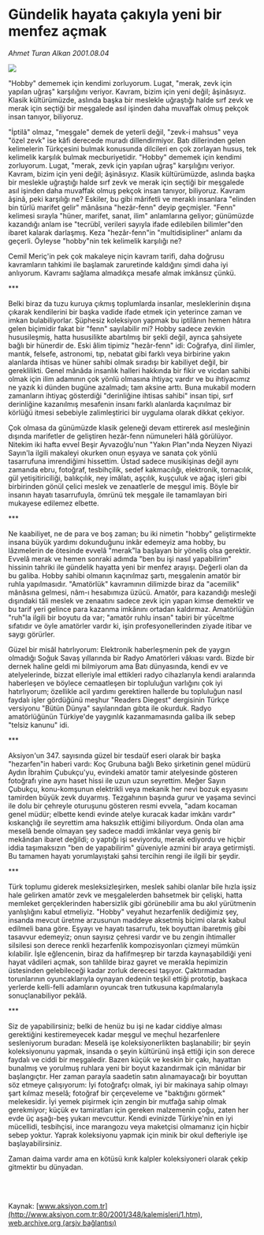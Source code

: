# Gündelik hayata çakıyla yeni bir menfez açmak

*Ahmet Turan Alkan 2001.08.04*

<div>
 <img border="0" src="/web/20020429195747im_/http://www.aksiyon.com.tr/yazar/aturanalkan.jpg"/>
 <p class="spot">
  "Hobby" dememek için kendimi zorluyorum. Lugat, "merak, zevk için yapılan uğraş" karşılığını veriyor. Kavram, bizim için yeni değil; âşinâsıyız. Klasik kültürümüzde, aslında başka bir meslekle uğraştığı halde sırf zevk ve merak için seçtiği bir meşgalede asıl işinden daha muvaffak olmuş pekçok insan tanıyor, biliyoruz.
 </p>
 <p class="metin">
 </p>
 <p class="metin">
  "İptilâ" olmaz, "meşgale" demek de yeterli değil, "zevk-i mahsus" veya "özel zevk" ise kâfi derecede muradı dillendirmiyor. Batı dillerinden gelen kelimelerin Türkçesini bulmak konusunda dilcileri en çok zorlayan husus, tek kelimelik karşılık bulmak mecburiyetidir. "Hobby" dememek için kendimi zorluyorum. Lugat, "merak, zevk için yapılan uğraş" karşılığını veriyor. Kavram, bizim için yeni değil; âşinâsıyız. Klasik kültürümüzde, aslında başka bir meslekle uğraştığı halde sırf zevk ve merak için seçtiği bir meşgalede asıl işinden daha muvaffak olmuş pekçok insan tanıyor, biliyoruz. Kavram âşinâ, peki karşılığı ne? Eskiler, bu gibi mârifetli ve meraklı insanlara "elinden bin türlü marifet gelir" mânâsına "hezâr-fenn" deyip geçmişler. "Fenn" kelimesi sırayla "hüner, marifet, sanat, ilim" anlamlarına geliyor; günümüzde kazandığı anlam ise "tecrübî, verileri sayıyla ifade edilebilen bilimler"den ibaret kalarak darlaşmış. Keza "hezâr-fenn"in "multidisipliner" anlamı da geçerli. Öyleyse "hobby"nin tek kelimelik karşılığı ne?
 </p>
 <p class="metin">
  Cemil Meriç'in pek çok makaleye niçin kavram tarifi, daha doğrusu kavramların tahkimi ile başlamak zaruretinde kaldığını şimdi daha iyi  anlıyorum. Kavramı sağlama almadıkça mesafe almak imkânsız çünkü.
 </p>
 <p class="metin">
  ***
 </p>
 <p class="metin">
  Belki biraz da tuzu kuruya çıkmış toplumlarda insanlar, mesleklerinin dışına çıkarak kendilerini bir başka vadide ifade etmek için yeterince zaman ve imkan bulabiliyorlar. Şüphesiz koleksiyon yapmak bu iptilânın hemen hâtıra gelen biçimidir fakat bir "fenn" sayılabilir mi? Hobby sadece zevkin hususileşmiş, hatta hususilikte abartılmış bir şekli değil, ayrıca şahsiyete bağlı bir hünerdir de. Eski âlim tipimiz "hezâr-fenn" idi: Coğrafya, dinî ilimler, mantık, felsefe, astronomi, tıp, nebatat gibi farklı veya birbirine yakın alanlarda ihtisas ve hüner sahibi olmak sıradışı bir kabiliyet değil,  bir gereklilikti. Genel mânâda insanlık halleri hakkında bir fikir ve vicdan sahibi olmak için ilim adamının çok yönlü olmasına ihtiyaç vardır ve bu ihtiyacımız ne yazık ki dünden bugüne azalmadı; tam aksine arttı. Buna mukabil modern zamanların ihtiyaç gösterdiği "derinliğine ihtisas sahibi" insan tipi, sırf derinliğine kazanılmış mesafenin insanı farklı alanlarda kaçınılmaz bir körlüğü itmesi sebebiyle zalimleştirici bir uygulama olarak dikkat çekiyor.
 </p>
 <p class="metin">
  Çok olmasa da günümüzde klasik geleneği  devam ettirerek asıl mesleğinin dışında marifetler de geliştiren hezâr-fenn nümuneleri hâlâ görülüyor. Nitekim iki hafta evvel Beşir Ayvazoğlu'nun "Yakın Plan"ında Neyzen Niyazi Sayın'la ilgili makaleyi okurken onun eşyaya ve sanata çok yönlü tasarrufuna imrendiğimi hissettim. Üstad sadece musikişinas değil aynı zamanda ebru, fotoğraf, tesbihçilik, sedef kakmacılığı, elektronik, tornacılık, gül yetişitiriciliği, balıkçılık, ney imâlatı, aşçılık, kuşçuluk ve ağaç işleri gibi birbirinden gönül çelici meslek ve zenaatlerle de meşgul imiş. Böyle bir insanın hayatı tasarrufuyla, ömrünü tek meşgale ile tamamlayan biri mukayese edilemez elbette.
 </p>
 <p class="metin">
  ***
 </p>
 <p class="metin">
  Ne kaabiliyet, ne de para ve boş zaman; bu iki nimetin "hobby" geliştirmekte insana büyük yardımı dokunduğunu inkâr edemeyiz ama hobby, bu lâzımelerin de ötesinde evvelâ "merak"la başlayan bir yöneliş olsa gerektir. Evvelâ merak ve hemen sonraki adımda "ben bu işi nasıl yapabilirim" hissinin tahriki ile gündelik hayatta yeni bir menfez arayışı. Değerli olan da bu galiba. Hobby sahibi olmanın kaçınılmaz şartı, meşgalenin amatör bir ruhla yapılmasıdır. "Amatörlük" kavramının dilimizde biraz da "acemilik" mânâsına gelmesi, nâm-ı hesabımıza üzücü. Amatör, para kazandığı mesleği dışındaki tâli meslek ve zenaatını sadece zevk için yapan kimse demektir ve bu tarif yeri gelince para kazanma imkânını ortadan kaldırmaz. Amatörlüğün "ruh"la ilgili bir boyutu da var; "amatör ruhlu insan" tabiri bir yüceltme sıfatıdır ve öyle amatörler vardır ki, işin profesyonellerinden ziyade itibar ve saygı görürler.
 </p>
 <p class="metin">
  Güzel bir misâl hatırlıyorum: Elektronik haberleşmenin pek de yaygın olmadığı Soğuk Savaş yıllarında bir Radyo Amatörleri vâkıası vardı. Bizde bir dernek haline geldi mi bilmiyorum ama Batı dünyasında, kendi ev ve atelyelerinde, bizzat elleriyle imal ettikleri radyo cihazlarıyla kendi aralarında haberleşen ve böylece cemaatleşen bir topluluğun varlığını çok iyi hatırlıyorum; özellikle acil yardımı gerektiren hallerde bu topluluğun nasıl faydalı işler gördüğünü meşhur "Readers Diegest" dergisinin Türkçe versiyonu "Bütün Dünya" sayılarından gıbta ile okurduk. Radyo amatörlüğünün Türkiye'de yaygınlık kazanmamasında galiba ilk sebep "telsiz kanunu" idi.
 </p>
 <p class="metin">
  ***
 </p>
 <p class="metin">
  Aksiyon'un 347. sayısında güzel bir tesdaüf eseri olarak bir başka "hezarfen"in haberi vardı: Koç Grubuna bağlı Beko şirketinin genel müdürü Aydın İbrahim Çubukçu'yu, evindeki amatör tamir atelyesinde gösteren fotoğrafı yine aynı haset hissi ile uzun uzun seyrettim. Meğer Sayın Çubukçu, konu-komşunun elektrikli veya mekanik her nevi bozuk eşyasını tamirden büyük zevk duyarmış. Tezgahının başında gurur ve yaşama sevinci ile dolu bir çehreyle oturuşunu gösteren resmi evvela, "adam kocaman genel müdür; elbette kendi evinde atelye kuracak kadar imkânı vardır" kıskançlığı ile seyrettim ama haksızlık ettiğimi biliyordum. Onda olan ama meselâ bende olmayan şey sadece maddi imkânlar veya geniş bir mekândan ibaret değildi; o yaptığı işi seviyordu, merak ediyordu ve hiçbir iddia taşımaksızın "ben de yapabilirim" güveniyle azmini bir araya getirmişti. Bu tamamen hayatı  yorumlayıştaki şahsi tercihin rengi ile ilgili bir şeydir.
 </p>
 <p class="metin">
  ***
 </p>
 <p class="metin">
  Türk toplumu giderek mesleksizleşirken, meslek sahibi olanlar bile hızla işsiz hale gelirken amatör zevk ve meşgalelerden bahsetmek bir çelişki, hatta memleket gerçeklerinden habersizlik gibi görünebilir ama bu akıl yürütmenin yanlışlığını kabul etmeliyiz. "Hobby" veyahut hezarfenlik dediğimiz şey, insanda mevcut üretme arzusunun maddeye aksetmiş biçimi olarak kabul edilmeli bana göre. Eşyayı ve hayatı tasarrufu, tek boyuttan ibaretmiş gibi tasavvur edemeyiz; onun sayısız çehresi vardır ve bu zengin ihtimaller silsilesi son derece renkli hezarfenlik kompozisyonları çizmeyi mümkün kılabilir. İşle eğlencenin, biraz da hafifmeşrep bir tarzda kaynaşabildiği yeni hayat vâdileri açmak, son tahlilde biraz gayret ve merakla hepimizin üstesinden gelebileceği kadar zorluk derecesi taşıyor. Çaktırmadan torunlarının oyuncaklarıyla oynayan dedenin teşkil ettiği prototip, başkaca yerlerde kelli-felli adamların oyuncak tren tutkusuna kapılmalarıyla sonuçlanabiliyor pekâlâ.
 </p>
 <p class="metin">
  ***
 </p>
 <p class="metin">
  Siz de yapabilirsiniz; belki de henüz bu işi ne kadar ciddiye alması gerektiğini kestiremeyecek kadar meşgul ve meçhul hezarfenlere sesleniyorum buradan: Meselâ işe koleksiyonerlikten başlanabilir; bir şeyin koleksiyonunu yapmak, insanda o şeyin kültürünü inşâ ettiği için son derece faydalı ve ciddi bir meşgaledir. Bazen küçük ve keskin bir çakı, hayattan bunalmış ve yorulmuş ruhlara yeni bir boyut kazandırmak için mânidar bir başlangıçtır. Her zaman parayla saadetin satın alınamayacağı bir boyuttan söz etmeye çalışıyorum: İyi fotoğrafçı olmak, iyi bir makinaya sahip olmayı şart kılmaz meselâ; fotoğraf bir çerçeveleme ve "baktığını görmek" melekesidir. İyi yemek pişirmek için zengin bir mutfağa sahip olmak gerekmiyor; küçük ev tamiratları için gereken malzemenin çoğu, zaten her evde üç aşağı-beş yukarı mevcuttur. Kendi evinizde Türkiye'nin en iyi mücellidi, tesbihçisi, ince marangozu veya maketçisi olmamanız için hiçbir sebep yoktur. Yaprak koleksiyonu yapmak için minik bir okul defteriyle işe başlayabilirsiniz.
 </p>
 <p class="metin">
  Zaman daima vardır ama en kötüsü kırık kalpler koleksiyoneri olarak çekip gitmektir bu dünyadan.
 </p>
 <p class="metin">
 </p>
 <br/>
 <br/>
</div>

Kaynak: [www.aksiyon.com.tr](http://www.aksiyon.com.tr:80/2001/348/kalemisleri/1.htm), [web.archive.org (arşiv bağlantısı)](http://web.archive.org/web/20020429195747/http://www.aksiyon.com.tr:80/2001/348/kalemisleri/1.htm)
